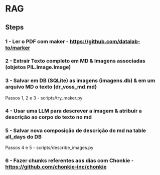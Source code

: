 # RAG

## Steps

### 1 - Ler o PDF com maker - https://github.com/datalab-to/marker

### 2 - Extrair Texto completo em MD & Imagens associadas (objetos PIL.Image.Image)

### 3 - Salvar em DB (SQLite) as imagens (imagens.db) & em um arquivo MD o texto (dr_voss_md.md)

Passos 1, 2 e 3 - scripts/try_maker.py

### 4 - Usar uma LLM para descrever a imagem & atribuir a descrição ao corpo do texto no md

### 5 - Salvar nova composição de descrição do md na table all_days do DB

Passos 4 e 5 - scripts/describe_images.py

### 6 - Fazer chunks referentes aos dias com Chonkie - https://github.com/chonkie-inc/chonkie